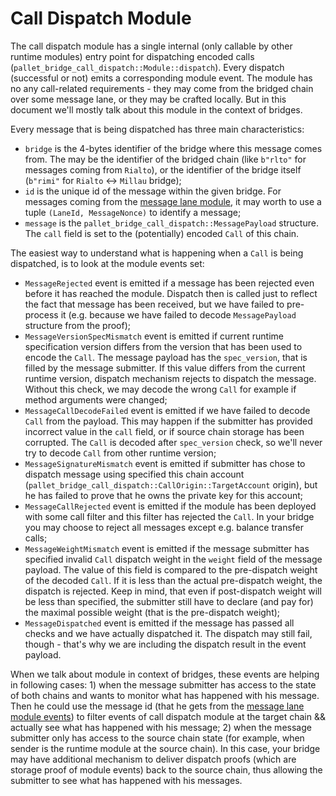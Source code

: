 # Call Dispatch Module

The call dispatch module has a single internal (only callable by other runtime modules) entry point
for dispatching encoded calls (`pallet_bridge_call_dispatch::Module::dispatch`). Every dispatch
(successful or not) emits a corresponding module event. The module has no any call-related
requirements - they may come from the bridged chain over some message lane, or they may be crafted
locally. But in this document we'll mostly talk about this module in the context of bridges.

Every message that is being dispatched has three main characteristics:
- `bridge` is the 4-bytes identifier of the bridge where this message comes from. The may be the
  identifier of the bridged chain (like `b"rlto"` for messages coming from `Rialto`), or the
  identifier of the bridge itself (`b"rimi"` for `Rialto` <-> `Millau` bridge);
- `id` is the unique id of the message within the given bridge. For messages coming from the
  [message lane module](../message-lane/README.md), it may worth to use a tuple `(LaneId,
  MessageNonce)` to identify a message;
- `message` is the `pallet_bridge_call_dispatch::MessagePayload` structure. The `call` field is set
  to the (potentially) encoded `Call` of this chain.

The easiest way to understand what is happening when a `Call` is being dispatched, is to look at the
module events set:

- `MessageRejected` event is emitted if a message has been rejected even before it has reached the
  module. Dispatch then is called just to reflect the fact that message has been received, but we
  have failed to pre-process it (e.g. because we have failed to decode `MessagePayload` structure
  from the proof);
- `MessageVersionSpecMismatch` event is emitted if current runtime specification version differs
  from the version that has been used to encode the `Call`. The message payload has the
  `spec_version`, that is filled by the message submitter. If this value differs from the current
  runtime version, dispatch mechanism rejects to dispatch the message. Without this check, we may
  decode the wrong `Call` for example if method arguments were changed;
- `MessageCallDecodeFailed` event is emitted if we have failed to decode `Call` from the payload.
  This may happen if the submitter has provided incorrect value in the `call` field, or if source
  chain storage has been corrupted. The `Call` is decoded after `spec_version` check, so we'll never
  try to decode `Call` from other runtime version;
- `MessageSignatureMismatch` event is emitted if submitter has chose to dispatch message using
  specified this chain account (`pallet_bridge_call_dispatch::CallOrigin::TargetAccount` origin),
  but he has failed to prove that he owns the private key for this account;
- `MessageCallRejected` event is emitted if the module has been deployed with some call filter and
  this filter has rejected the `Call`. In your bridge you may choose to reject all messages except
  e.g. balance transfer calls;
- `MessageWeightMismatch` event is emitted if the message submitter has specified invalid `Call`
  dispatch weight in the `weight` field of the message payload. The value of this field is compared
  to the pre-dispatch weight of the decoded `Call`. If it is less than the actual pre-dispatch
  weight, the dispatch is rejected. Keep in mind, that even if post-dispatch weight will be less
  than specified, the submitter still have to declare (and pay for) the maximal possible weight
  (that is the pre-dispatch weight);
- `MessageDispatched` event is emitted if the message has passed all checks and we have actually
  dispatched it. The dispatch may still fail, though - that's why we are including the dispatch
  result in the event payload.

When we talk about module in context of bridges, these events are helping in following cases: 1)
when the message submitter has access to the state of both chains and wants to monitor what has
happened with his message. Then he could use the message id (that he gets from the
[message lane module events](../message-lane/README.md#General-Information)) to filter events of
call dispatch module at the target chain && actually see what has happened with his message; 2) when
the message submitter only has access to the source chain state (for example, when sender is the
runtime module at the source chain). In this case, your bridge may have additional mechanism to
deliver dispatch proofs (which are storage proof of module events) back to the source chain, thus
allowing the submitter to see what has happened with his messages.

